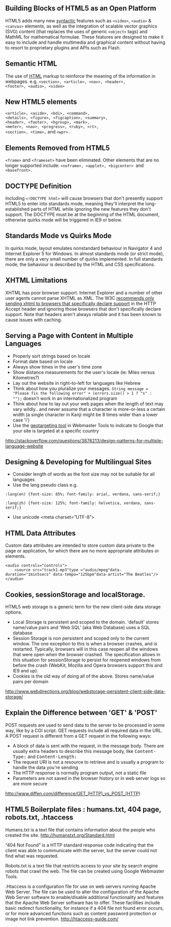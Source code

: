 Building Blocks of HTML5 as an Open Platform
-------

HTML5 adds many new <a href="http://en.wikipediorg/wiki/Syntax_(programming_languages)">syntactic</a> features such as <code>&lt;video&gt;</code>, <code>&lt;audio&gt;</code> & <code>&lt;canvas&gt;</code> elements, as well as the integration of scalable vector graphics (SVG) content (that replaces the uses of generic <code>&lt;object&gt;</code> tags) and MathML for mathematical formulae. These features are designed to make it easy to include and handle multimedia and graphical content without having to resort to proprietary plugins and APIs such as Flash.

Semantic HTML
------

The use of <a href="http://en.wikipediorg/wiki/HTML">HTML</a> markup to reinforce the meaning of the information in webpages.
e.g. <code>&lt;section&gt;, &lt;article&gt;, &lt;nav&gt;, &lt;header&gt;, &lt;footer&gt;, &lt;audio&gt;, &lt;video&gt;</code>

New HTML5 elements
------

<code>&lt;article&gt;, &lt;aside&gt;, &lt;bdi&gt;, &lt;command&gt;, &lt;details&gt;, &lt;figure&gt;, &lt;figcaption&gt;, &lt;summary&gt;, &lt;header&gt;, &lt;footer&gt;, &lt;hgroup&gt;, &lt;mark&gt;, &lt;meter&gt;, &lt;nav&gt;, &lt;progress&gt;, &lt;ruby&gt;, &lt;rt&gt;, &lt;section&gt;, &lt;time&gt;,</code> and <code>&lt;wpr&gt;.</code>

Elements Removed from HTML5
------

 <code>&lt;frame&gt;</code> and <code>&lt;frameset&gt;</code> have been eliminated. Other elements that are no longer supported include: <code>&lt;noframe&gt;, &lt;applet&gt;, &lt;bigcenter&gt; </code>and <code>&lt;basefront&gt;.</code>

DOCTYPE Definition
------

 Including <code>&lt;!DOCTYPE html&gt;</code> will cause browsers that don't presently support HTML5 to enter into standards mode, meaning they'll interpret the long-established parts of HTML while ignoring the new features they don't support. The DOCTYPE must be at the beginning of the HTML document, otherwise quirks mode will be triggered in IE9 or below.

Standards Mode vs Quirks Mode
------

In quirks mode, layout emulates nonstandard behaviour in Navigator 4 and Internet Explorer 5 for Windows. In almost standards mode (or strict mode), there are only a very small number of quirks implemented. In full standards mode, the behaviour is described by the HTML and CSS specifications.

XHTML Limitations
------

XHTML has poor browser support. Internet Explorer and a number of other user agents cannot parse XHTML as XML. The W3C <a href="http://www.w3.org/TR/xhtml-media-types/#media-types">recommends only sending xhtml to browsers that specifically declare support</a> in the HTTP Accept header and ignoring those browsers that don't specifically declare support. Note that headers aren't always reliable and it has been known to cause issues with caching.

Serving a Page with Content in Multiple Languages
------

* Properly sort strings based on locale
* Format date based on locale
* Always show times in the user's time zone
* Show distance measurements for the user's locale (ie: Miles versus Kilometres?)
* Lay out the website in right-to-left for languages like Hebrew
* Think about how you pluralize your messages. <code>String message = "Please fix the following error" + (errors.size() &gt; 1 ? "s" : "");</code> doesn't work in an internationalized program
* Think about how to lay out your web pages when the length of text may vary wildly.. and never assume that a character is more-or-less a certain width (a single character in Kanji might be 8 times wider than a lower case 'i')
* Use the <a href="https://support.google.com/webmasters/answer/answer.py?answer=62399">geotargeting tool</a> in Webmaster Tools to indicate to Google that your site is targeted at a specific country

<a title="http://stackoverflow.com/questions/3876213/design-patterns-for-multiple-language-website" href="http://stackoverflow.com/questions/3876213/design-patterns-for-multiple-language-website">http://stackoverflow.com/questions/3876213/design-patterns-for-multiple-language-website</a>

Designing & Developing for Multilingual Sites
-------

* Consider length of words as the font size may not be suitable for all languages
* Use the lang pseudo class e.g.

<pre><code>:lang(en) {font-size: 85%; font-family: arial, verdana, sans-serif;}

:lang(zh) {font-size: 125%; font-family: helvetica, verdana, sans-serif;}
</pre></code>

* Use unicode &lt;meta charset=”UTF-8”&gt;

HTML Data Attributes
------

Custom data attributes are intended to store custom data private to the page or application, for which there are no more appropriate attributes or elements.

<pre><code>&lt;audio controls="controls"&gt;
	&lt;source src="track1.mp3"type ="audio/mpeg"data-duration="1min5secs" data-tempo="125bpm"data-artist="The Beatles"/&gt;
&lt;/audio&gt;</code></pre>

Cookies, sessionStorage and localStorage.
------

HTML5 web storage is a generic term for the new client-side data storage options.

* Local Storage is persistent and scoped to the domain. 'default' stores name/value pairs and ‘Web SQL’ (aka Web Database) uses a SQL database
* Session Storage is non persistent and scoped only to the current window. The one exception to this is when a browser crashes, and is restarted. Typically, browsers will in this case reopen all the windows that were open when the browser crashed. The specification allows in this situation for sessionStorage to persist for reopened windows from before the crash (WebKit, Mozilla and Opera browsers support this and IE9 and up).
* Cookies is the old way of doing all of the above. Stores name/value pairs per domain

<a title="http://www.webdirections.org/blog/webstorage-persistent-client-side-data-storage/" href="http://www.webdirections.org/blog/webstorage-persistent-client-side-data-storage/">http://www.webdirections.org/blog/webstorage-persistent-client-side-data-storage/</a>

Explain the Difference between 'GET' & 'POST'
------

POST requests are used to send data to the server to be processed in some way, like by a CGI script. GET requests include all required data in the URL. A POST request is different from a GET request in the following ways:

* A block of data is sent with the request, in the message body. There are usually extra headers to describe this message body, like <tt>Content-Type:</tt> and <tt>Content-Length:</tt>
* The request URI is not a resource to retrieve and is usually a program to handle the data you're sending
* The HTTP response is normally program output, not a static file
* Parameters are not saved in the browser history or in web server logs so are more secure

<a title="http://www.diffen.com/difference/GET_(HTTP)_vs_POST_(HTTP)" href="http://www.diffen.com/difference/GET_(HTTP)_vs_POST_(HTTP">http://www.diffen.com/difference/GET_(HTTP)_vs_POST_(HTTP)</a>

HTML5 Boilerplate files : humans.txt, 404 page,  robots.txt, .htaccess
------

Humans.txt is a text file that contains information about the people who created the site. <a title="http://humanstxt.org/Standard.html" href="http://humanstxt.org/Standard.html">http://humanstxt.org/Standard.html</a>

“404 Not Found” is a HTTP standard response code indicating that the client was able to communicate with the server, but the server could not find what was requested.

Robots.txt is a text file that restricts access to your site by search engine robots that crawl the web. The file can be created using Google Webmaster Tools.

.Htaccess is a configuration file for use on web servers running Apache Web Server. The file can be used to alter the configuration of the Apache Web Server software to enable/disable additional functionality and features that the Apache Web Server software has to offer. These facilities include basic redirect functionality, for instance if a 404 file not found error occurs, or for more advanced functions such as content password protection or image hot link prevention. <a title="http://htaccess-guide.com/" href="http://htaccess-guide.com/">http://htaccess-guide.com/</a>
